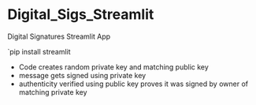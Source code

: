 # Digital_Sigs_Streamlit
Digital Signatures Streamlit App

  `pip install streamlit


- Code creates random private key and matching public key
- message gets signed using private key
- authenticity verified using public key proves it was signed by owner of matching private key
